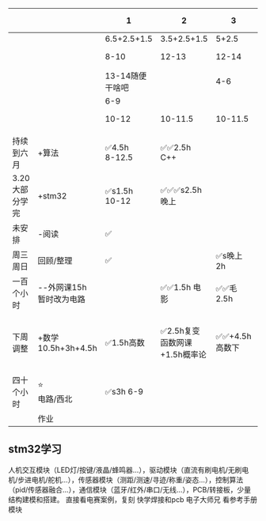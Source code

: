 
|           |                      | 1                   | 2                   | 3          | 4                | 5         | 6 7-12        | 7 7-12 |
| --------- | -------------------- | ------------------- | ------------------- | ---------- | ---------------- | --------- | ------------- | ------ |
|           |                      | 6.5+2.5+1.5         | 3.5+2.5+1.5         | 5+2.5      | 7.5+3+1.5        | 8.5+2.5   | 15            | 15-3   |
|           |                      | 8-10                | 12-13               | 12-14      | 12.5-17.5        | 13.5-20.5 |               |        |
|           |                      | 13-14随便干啥吧          |                     | 4-6        |                  |           |               |        |
|           |                      | 6-9                 |                     |            | 8-9              |           |               |        |
|           |                      | 10-12               | 10-11.5             | 10-11.5    | 10-11.5          | 10-11.5   |               |        |
|           |                      |                     |                     |            |                  |           |               |        |
| 持续到六月     | +算法                  | ✅4.5h<br>8-12.5     | ✅✅2.5h C++          |            |                  | ✅马2.5h    |               | ✅2h    |
| 3.20大部分学完 | +stm32               | ✅s1.5h<br>10-12<br> | ✅✅✅s2.5h 晚上         |            | ✅s2h             | ✅4h       | ✅✅5h          | ✅✅4h   |
| 未安排       | -阅读                  | ✅                   |                     |            | ✅s2h             |           |               |        |
| 周三周日      | 回顾/整理                | ✅                   |                     | ✅s晚上2h     |                  |           |               | ✅1h    |
| 一百个小时     | --外网课15h<br>暂时改为电路   |                     | ✅✅1.5h 电影           | ✅✅毛2.5h    |                  | ✅s2h      | ✅✅5h          | ✅✅5h   |
| 下周调整      | +数学<br>10.5h+3h+4.5h | ✅1.5h高数             | ✅2.5h复变函数网课+1.5h概率论 | ✅✅+4.5h高数下 | ✅1.5h高数下+1.5h概率论 |           | ✅3h高数下+2h复变函数 |        |
| 四十个小时     | ⭐<br>电路/西北           | ✅s3h 6-9            |                     |            | ✅s2.5h           | ✅s2.5h    |               |        |
|           | 作业                   |                     |                     |            | ✅1.5h            |           |               |        |

## stm32学习
人机交互模块（LED灯/按键/液晶/蜂鸣器…），驱动模块（直流有刷电机/无刷电机/步进电机/舵机…），传感器模块（测距/测速/寻迹/称重/姿态…），控制算法（pid/传感器融合…），通信模块（蓝牙/红外/串口/无线…），PCB/转接板，少量结构建模和搭建。
直接看电赛案例，复刻
快学焊接和pcb
电子大师兄
看参考手册
模块